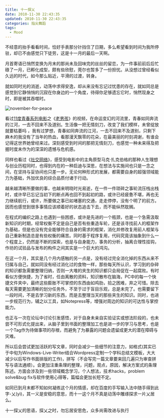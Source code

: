 ```yaml
---
title: 十一探乂
date: 2010-11-30 22:43:35
updated: 2010-11-30 22:43:35
categories: 指尖舞蹈
tags:
  - Mood
---
```


不经意的抬手看看时间，恰好手表那分针挡住了日期，多么希望看到时间为我所停驻，却已不由感觉只下徒劳，这是十一月的最后一天啊。

<!-- more -->

月首寄语已悄然变换为月末的那尚未及回味完的丝丝的留恋，为一件事前前后后忙碌了一月，已孵化成型，颇有些欣慰，莞尔也暂多了一份担忧。从没想过曾经看似久远的时代，如今那么贴近，平滑的过渡，转身。

就如同时光的消逝，动荡中求得安逸，却从来没有忘记过忧患的存在，就如同总是感觉到它静悄悄的沉寂在你身边的一个角度，待得你足够遗忘它时，悄然现身之时，即是被其吞噬时。

![november-for-peace](https://ws4.sinaimg.cn/large/006tNbRwly1fynu48jkgbj30ec090glz.jpg)

看过[11度青春系列电影](http://www.youku.com/show_page/id_zac398d46a47011df97c0.html)之《[老男孩](http://v.youku.com/v_show/id_XMjE4MDU1MDE2.html)》的视频，在命运变幻的河流里，青春如同奔流的江河，一去不回来不及道别。生活像一把无情刻刀，改变了我们模样，未曾绽放就要枯萎吗 ，我有过梦想，青春如同奔流的江河，一去不回来不及道别，只剩下麻木的我没有了当年的热血，看那漫天飘零的花朵，在最美丽的时刻凋谢，有谁会记得这世界她曾经来过。深刻感受到时间的那把无情刻刀，也感觉一种未来得及把握时度未作为的深深的遗憾与危机感。

同样也看过《[社交网络](http://movie.mtime.com/108953/)》，感受到电影中的主角原型马克·扎克伯格的那种人生理想与创业历程同时，也得到内在的一种启迪与深思，在想法与实施间也只是一念之间，在坚持与妥协间也只差一步。无论何种形式的发展，都需要自身的超强领域能力为基础，外加优良的综合品质付诸于行动。

越来越清晰所要做的事，也越来明晓时光易逝，在一件一件琐碎之事轮流压栈出栈时，或许早已忘记当初下的断点再也回不到起初的路，或许已经疲惫不堪，再也无力继续航行，或许，所要做之事已如堵塞的交通，走走停停，没有个明了的前方。因而也感觉到很多事情应该顺着好的状态追击下去，而不能纵然耽搁。

在程式的编织之路上也遇到一些困惑，或许是先进的一个瓶颈，也是一个急需汲取新知识的时期，经常权衡不定是自己是否有些重造车轮，还是该寻找前人的框架作为基础，但是也没有完全能够符合自身的需求的框架，消化并修改复用前人框架与自己重新制造总是有些权衡的痛苦。同时基于程序复用，代码究竟该抽象到什么一个程度上，仍然是不断的探索，也是与自身能力，事务的分析，抽离合理性挂钩，作坊的试验品与发布的构件之间其实是一个巨大的鸿沟。

在这一个月，其实是几个月内感触的另一点是，没有经过完全消化掉的东西从来不归属与自己，就如同没有经过消化过的食物一样，那些每天所认识，学习到的杂碎的知识都急需要整理归纳，否则一大堆的夹生的知识都只会局促在一起腐败。有时看似方便快捷，为了省时，任由离散的资料，知识散布在脑海，PC中的每一个快捷文件夹中，最终这些膨胀不可掌控的东西由如鸡肋，拾之困难，弃之可惜。除去每天需要更加清晰的划分任务外，不至于过于盲目乐观，总是未完了。也需要留下一段时间，不是去学习新的东西，而是去整理当天的那些夹生的知识。同时，也进一步规范行为，辅之以工具，如Notepress等，增强对周边的知识的可达性与掌控能力。

也正与一次在论坛中讨论引发感悟，对于自身未亲自实验证实或想法阶段的，也未尝不可形式化提出来，从脑子里到书面的整理加工也是进一步的学习与思考，也是一个Tag作为待做事项的存根，而避免了为暴露的问题会遗留成更大的潜在障碍与灾难。

所以后会尝试更加活跃的写文章，同时会减少一些细节的注意力，如格式(其实已于中旬为Windows-Live-Writer结合Wordpress定制一个学科总结文模板，大大减少以后写作书面排版的工作)，拼写（不会写完一篇文章要来回几遍只为审查拼写与语法通顺）。会更加注重条理的整理，问题，观点，原因，解决方案式的条理陈述。方面会涉及到一些领域概念学习，个人想法，技术hacks，problem solve&bug fix与软件使用心得等，篇幅会更加长短不定。

如同已到月末都不知如何凝练这个月的情感，却在百度的手写输入法中随手得到此字-乂(yì)，其一义是安稳的意思，而十一这个月不真是动荡中雕琢探求一片乂居么。

十一探乂的思语，探乂之时，勿忘居安思危，众多尚需改进与执行